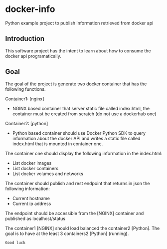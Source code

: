 # docker-info
Python example project to publish information retrieved from docker api

## Introduction

This software project has the intent to learn about how to consume the docker api programatically.

## Goal

The goal of the project is generate two docker container that has the following functions.

Container1: [nginx]

- NGINX based container that server static file called index.html, the container must be created from scratch (do not use a dockerhub one)

Container2: [python]

- Python based container should use Docker Python SDK to query information about the docker API and writes a static file called index.html that is mounted in container one.

The container one should display the following information in the index.html:

- List docker images
- List docker containers
- List docker volumes and networks

The container should publish and rest endpoint that returns in json the following information:

- Current hostname
- Current ip address

The endpoint should be accessible from the [NGINX] container and published as localhost/status

The container1 [NGINX] should load balanced the container2 [Python]. The goal is to have at the least 3 containers2 [Python] (running).

```
Good luck
```
